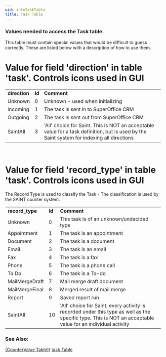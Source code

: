 ```yaml
---
uid: infoTaskTable
title: Task Table
---
```


### Values needed to access the Task table.

This table must contain special values that would be difficult to guess correctly. These are listed below with a description of how to use them.

Value for field 'direction' in table 'task'. Controls icons used in GUI
=======================================================================

|               |        |                                                                                                                                            |
|---------------|--------|--------------------------------------------------------------------------------------------------------------------------------------------|
| **direction** | **Id** | **Comment**                                                                                                                                |
| Unknown       | 0      | Unknown - used when initializing                                                                                                           |
| Incoming      | 1      | The task is sent in to SuperOffice CRM                                                                                                     |
| Outgoing      | 2      | The task is sent out from SuperOffice CRM                                                                                                  |
| SaintAll      | 3      | 'All' choice for Saint. This is NOT an acceptable value for a task definition, but is used by the Saint system for indexing all directions |

 

Value for field 'record\_type' in table 'task'. Controls icons used in GUI
==========================================================================

The Record Type is used to classify the Task - The classification is used by the SAINT counter system.

|                  |        |                                                                                                                                                             |
|------------------|--------|-------------------------------------------------------------------------------------------------------------------------------------------------------------|
| **record\_type** | **Id** | **Comment**                                                                                                                                                 |
| Unknown          | 0      | This task is of an unknown/undecided type                                                                                                                   |
| Appointment      | 1      | The task is an appointment                                                                                                                                  |
| Document         | 2      | The task is a document                                                                                                                                      |
| Email            | 3      | The task is an email                                                                                                                                        |
| Fax              | 4      | The task is a fax                                                                                                                                           |
| Phone            | 5      | The task is a phone call                                                                                                                                    |
| To Do            | 6      | The task is a To-do                                                                                                                                         |
| MailMergeDraft   | 7      | Mail merge draft document                                                                                                                                   |
| MailMergeFinal   | 8      | Merged result of mail merge                                                                                                                                 |
| Report           | 9      | Saved report run                                                                                                                                            |
| SaintAll         | 10     | 'All' choice for Saint, every activity is recorded under this type as well as the specific type. This is NOT an acceptable value for an individual activity |


### See Also:

[{CounterValue Table}](../Tables/CounterValue.md))
[task Table](../Tables/task.md)